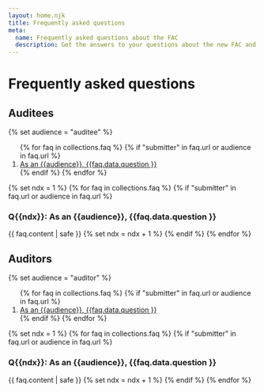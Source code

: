 ```yaml
---
layout: home.njk
title: Frequently asked questions
meta:
  name: Frequently asked questions about the FAC
  description: Get the answers to your questions about the new FAC and the transition process.
---
```


# Frequently asked questions

## Auditees

{% set audience = "auditee" %}


<ol>
{% for faq in collections.faq %}
    {% if "submitter" in faq.url or audience in faq.url %}
        <li><a href="#{{ faq.url | hashcode }}">As an {{audience}}, {{faq.data.question }}</a></li>
    {% endif %}
{% endfor %}
</ol>

{% set ndx = 1 %}
{% for faq in collections.faq %}
    {% if "submitter" in faq.url or audience in faq.url %}
        <h3 id="{{ faq.url | hashcode }}">Q{{ndx}}: As an {{audience}}, {{faq.data.question }}</h3>
        {{ faq.content | safe }}
    {% set ndx = ndx + 1 %}
    {% endif %}
{% endfor %}

## Auditors

{% set audience = "auditor" %}
<ol>
{% for faq in collections.faq %}
    {% if "submitter" in faq.url or audience in faq.url %}
        <li><a href="#{{ faq.url | hashcode }}">As an {{audience}}, {{faq.data.question }}</a></li>
    {% endif %}
{% endfor %}
</ol>

{% set ndx = 1 %}
{% for faq in collections.faq %}
    {% if "submitter" in faq.url or audience in faq.url %}
        <h3 id="">Q{{ndx}}: As an {{audience}}, {{faq.data.question }}</h3>
        {{ faq.content | safe }}
    {% set ndx = ndx + 1 %}
    {% endif %}
{% endfor %}

